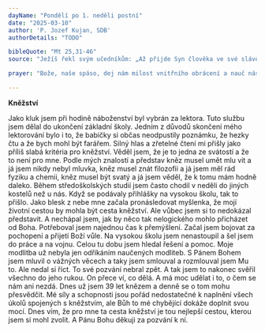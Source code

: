 ```yaml
---
dayName: "Pondělí po 1. neděli postní"
date: "2025-03-10"
author: 'P. Jozef Kujan, SDB'
authorDetails: "TODO"

bibleQuote: "Mt 25,31-46"
source: "Ježíš řekl svým učedníkům: „Až přijde Syn člověka ve své slávě a s ním všichni andělé, posadí se na svůj slavný trůn a budou před něj shromážděny všechny národy. A oddělí jedny od druhých, jako pastýř odděluje ovce od kozlů. Ovce postaví po své pravici, kozly po levici. Tu řekne král těm po své pravici: »Pojďte, požehnaní mého Otce, přijměte jako úděl království, které je pro vás připravené od založení světa. Neboť jsem měl hlad, a dali jste mi najíst, měl jsem žízeň, a dali jste mi napít; byl jsem na cestě, a ujali jste se mě, byl jsem nahý, a oblékli jste mě; byl jsem nemocen, a navštívili jste mě, byl jsem ve vězení, a přišli jste ke mně.« Spravedliví mu na to řeknou: »Pane, kdy jsme tě viděli hladového, a dali jsme ti najíst, žíznivého, a dali jsme ti napít? Kdy jsme tě viděli na cestě, a ujali jsme se tě, nebo nahého, a oblékli jsme tě? Kdy jsme tě viděli nemocného nebo ve vězení, a přišli jsme k tobě?« Král jim odpoví: »Amen, pravím vám: Cokoli jste udělali pro jednoho z těchto mých nejposlednějších bratří, pro mne jste udělali.« Potom řekne i těm po levici: »Pryč ode mne, vy zlořečení, do věčného ohně, který je připraven pro ďábla a jeho anděly. Neboť jsem měl hlad, a nedali jste mi najíst, měl jsem žízeň, a nedali jste mi napít; byl jsem na cestě, a neujali jste se mě, byl jsem nahý, a neoblékli jste mě; byl jsem nemocen a ve vězení, a nenavštívili jste mě.« Tu mu na to řeknou také oni: »Pane, kdy jsme tě viděli hladového nebo žíznivého, na cestě nebo nahého, nemocného nebo ve vězení, a neposloužili jsme ti?« On jim odpoví: »Amen, pravím vám: Cokoli jste neudělali pro jednoho z těchto nejposlednějších, ani pro mne jste neudělali.« A půjdou do věčného trápení, spravedliví však do věčného života.“"

prayer: "Bože, naše spáso, dej nám milost vnitřního obrácení a nauč nás správně konat tvou vůli, abychom s užitkem prožili tuto postní dobu. Prosíme o to skrze tvého Syna…"

---
```


**Kněžství**

Jako kluk jsem při hodině náboženství byl vybrán za lektora. Tuto službu jsem dělal do ukončení základní školy. Jedním z důvodů skončení mého lektorování bylo i to, že babičky si občas neodpustily poznámku, že hezky čtu a že bych mohl být farářem. Silný hlas  a zřetelné čtení mi přišly jako příliš slabá kritéria pro kněžství. Věděl jsem, že je to jedna ze svátostí a že to není pro mne. Podle mých znalostí a představ kněz musel umět mlu vit a já jsem nikdy nebyl mluvka, kněz musel znát filozofii a já jsem měl rád fyziku a chemii, kněz musel být svatý a já jsem věděl, že k tomu mám hodně daleko. Během středoškolských studií jsem často chodil v neděli do jiných kostelů než u nás. Když se podávaly přihlášky na vysokou školu, tak to přišlo. Jako blesk z nebe mne začala pronásledovat myšlenka, že mojí životní cestou by mohla být cesta kněžství. Ale vůbec jsem si to nedokázal představit. A nechápal jsem, jak by něco tak nelogického mohlo přicházet od Boha. Potřeboval jsem najednou čas k přemýšlení. Začal jsem bojovat za pochopení a přijetí Boží vůle. Na vysokou školu jsem nenastoupil a šel jsem do práce a na vojnu. Celou tu dobu jsem hledal řešení a pomoc. Moje modlitba už nebyla jen odříkáním naučených modliteb. S Pánem Bohem jsem mluvil o vážných věcech a taky jsem smlouval a rozmlouval jsem Mu to. Ale nedal si říct. To své pozvání nebral zpět. A tak jsem to nakonec svěřil všechno do jeho rukou. On přece ví, co dělá. A má moc udělat i to, o čem se nám ani nezdá. Dnes už jsem 39 let knězem a denně se o tom mohu přesvědčit. Mé síly a schopnosti jsou pořád nedostatečné k naplnění všech úkolů spojených s kněžstvím, ale Bůh to mé chybějící dokáže doplnit svou mocí. Dnes vím, že pro mne ta cesta kněžství je tou nejlepší cestou, kterou jsem si mohl zvolit. A Pánu Bohu děkuji za pozvání k ní.